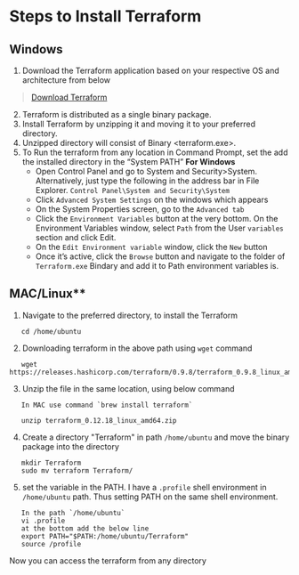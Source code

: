 # Steps to Install Terraform 

## Windows
1. Download the Terraform application based on your respective OS and architecture from below 
 > [Download Terraform](https://www.terraform.io/downloads.html)
2. Terraform is distributed as a single binary package.
3. Install Terraform by unzipping it and moving it to your preferred directory.
4. Unzipped directory will consist of Binary <terraform.exe>.
5. To Run the terraform from any location in Command  Prompt, set the add the installed directory in the “System PATH”
   **For Windows**
   - Open Control Panel and go to System and Security>System. Alternatively, just type the following in the address bar in File Explorer.
     `Control Panel\System and Security\System`
   - Click `Advanced System Settings` on the windows which appears
   - On the System Properties screen, go to the `Advanced tab`
   - Click the `Environment Variables` button at the very bottom. On the Environment Variables window, select `Path` from the User             `variables` section and click Edit.
   - On the `Edit Environment variable` window, click the `New` button
   - Once it’s active, click the `Browse` button and navigate to the folder of `Terraform.exe` Bindary and add it to Path environment          variables is.
   
## MAC/Linux**
1. Navigate to the preferred directory, to install the Terraform
```
   cd /home/ubuntu
```
2. Downloading terraform in the above path using `wget` command
```
   wget https://releases.hashicorp.com/terraform/0.9.8/terraform_0.9.8_linux_amd64.zip
```
3. Unzip the file in the same location, using below command
```
   In MAC use command `brew install terraform`
```
```
   unzip terraform_0.12.18_linux_amd64.zip
```
4. Create a directory "Terraform" in path `/home/ubuntu` and move the binary package into the directory
```
   mkdir Terraform
   sudo mv terraform Terraform/
```
5. set the variable in the PATH. I have a `.profile` shell environment in `/home/ubuntu` path. Thus setting PATH on the same shell environment.
```
   In the path `/home/ubuntu`
   vi .profile
   at the bottom add the below line
   export PATH="$PATH:/home/ubuntu/Terraform"
   source /profile
```
 Now you can access the terraform from any directory
